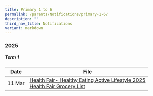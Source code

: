 ```yaml
---
title: Primary 1 to 6
permalink: /parents/Notifications/primary-1-6/
description: ""
third_nav_title: Notifications
variant: markdown
---
```

### **2025**

##### Term 1

| Date| File | 
| -------- | -------- |
|11 Mar|[Health Fair- Healthy Eating Active Lifestyle 2025](/files/Notification%202025/Pri%201%20to%206/Health_Fair__Healthy_Eating_Active_Lifestyle_2025.pdf)<br>[Health Fair Grocery List](/files/Notification%202025/Pri%201%20to%206/Health_Fair__25_Grocery_List.pdf)